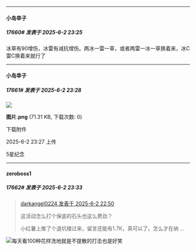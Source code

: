 ﻿
*****

####  小岛幸子  
##### 17660#       发表于 2025-6-2 23:25

冰草有90增伤，冰雷有减抗增伤。两冰一雷一草，或者两雷一冰一草换着来，冰C雷C换着来就行了


*****

####  小岛幸子  
##### 17661#       发表于 2025-6-2 23:28

<img src="https://img.stage1st.com/forum/202506/02/232753rn4laersl50ee0sn.png" referrerpolicy="no-referrer">

<strong>图片.png</strong> (71.31 KB, 下载次数: 0)

下载附件

2025-6-2 23:27 上传

5星纪念

*****

####  zeroboss1  
##### 17662#       发表于 2025-6-2 23:33

<blockquote><a href="httphttps://stage1st.com/2b/forum.php?mod=redirect&amp;goto=findpost&amp;pid=67877270&amp;ptid=2194776" target="_blank">darkangel0224 发表于 2025-6-2 22:50</a>

这活动怎么打个保底的石头也这么费劲？

小红薯上推了个退坑楼过来，留言还能有1.7K，真可以了。怎么才在纳 ...</blockquote>
<img src="https://static.stage1st.com/image/smiley/face2017/049.png" referrerpolicy="no-referrer">每天看100种花样洗地就是不提散的打击也是好笑 

